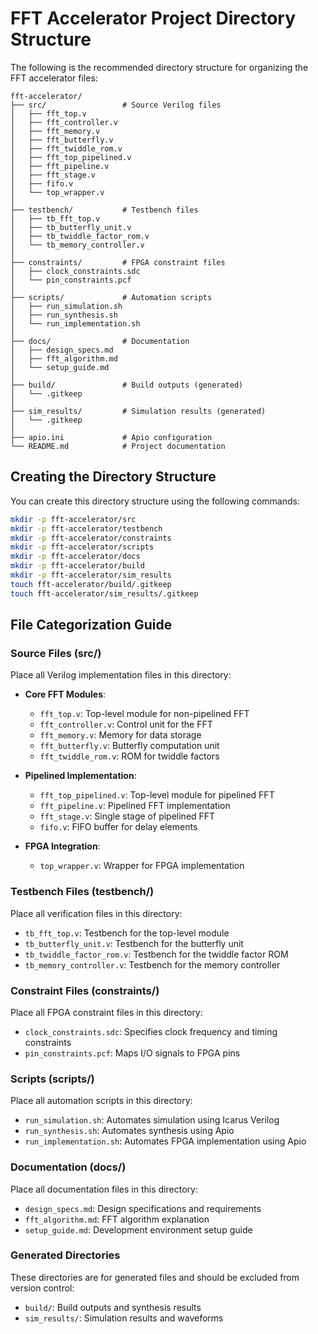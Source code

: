 # FFT Accelerator Project Directory Structure

The following is the recommended directory structure for organizing the FFT accelerator files:

```
fft-accelerator/
├── src/                 # Source Verilog files
│   ├── fft_top.v
│   ├── fft_controller.v
│   ├── fft_memory.v
│   ├── fft_butterfly.v
│   ├── fft_twiddle_rom.v
│   ├── fft_top_pipelined.v
│   ├── fft_pipeline.v
│   ├── fft_stage.v
│   ├── fifo.v
│   └── top_wrapper.v
│
├── testbench/           # Testbench files
│   ├── tb_fft_top.v
│   ├── tb_butterfly_unit.v
│   ├── tb_twiddle_factor_rom.v
│   └── tb_memory_controller.v
│
├── constraints/         # FPGA constraint files
│   ├── clock_constraints.sdc
│   └── pin_constraints.pcf
│
├── scripts/             # Automation scripts
│   ├── run_simulation.sh
│   ├── run_synthesis.sh
│   └── run_implementation.sh
│
├── docs/                # Documentation
│   ├── design_specs.md
│   ├── fft_algorithm.md
│   └── setup_guide.md
│
├── build/               # Build outputs (generated)
│   └── .gitkeep
│
├── sim_results/         # Simulation results (generated)
│   └── .gitkeep
│
├── apio.ini             # Apio configuration
└── README.md            # Project documentation
```

## Creating the Directory Structure

You can create this directory structure using the following commands:

```bash
mkdir -p fft-accelerator/src
mkdir -p fft-accelerator/testbench
mkdir -p fft-accelerator/constraints
mkdir -p fft-accelerator/scripts
mkdir -p fft-accelerator/docs
mkdir -p fft-accelerator/build
mkdir -p fft-accelerator/sim_results
touch fft-accelerator/build/.gitkeep
touch fft-accelerator/sim_results/.gitkeep
```

## File Categorization Guide

### Source Files (src/)

Place all Verilog implementation files in this directory:

- **Core FFT Modules**:
  - `fft_top.v`: Top-level module for non-pipelined FFT
  - `fft_controller.v`: Control unit for the FFT
  - `fft_memory.v`: Memory for data storage
  - `fft_butterfly.v`: Butterfly computation unit
  - `fft_twiddle_rom.v`: ROM for twiddle factors

- **Pipelined Implementation**:
  - `fft_top_pipelined.v`: Top-level module for pipelined FFT
  - `fft_pipeline.v`: Pipelined FFT implementation
  - `fft_stage.v`: Single stage of pipelined FFT
  - `fifo.v`: FIFO buffer for delay elements

- **FPGA Integration**:
  - `top_wrapper.v`: Wrapper for FPGA implementation

### Testbench Files (testbench/)

Place all verification files in this directory:

- `tb_fft_top.v`: Testbench for the top-level module
- `tb_butterfly_unit.v`: Testbench for the butterfly unit
- `tb_twiddle_factor_rom.v`: Testbench for the twiddle factor ROM
- `tb_memory_controller.v`: Testbench for the memory controller

### Constraint Files (constraints/)

Place all FPGA constraint files in this directory:

- `clock_constraints.sdc`: Specifies clock frequency and timing constraints
- `pin_constraints.pcf`: Maps I/O signals to FPGA pins

### Scripts (scripts/)

Place all automation scripts in this directory:

- `run_simulation.sh`: Automates simulation using Icarus Verilog
- `run_synthesis.sh`: Automates synthesis using Apio
- `run_implementation.sh`: Automates FPGA implementation using Apio

### Documentation (docs/)

Place all documentation files in this directory:

- `design_specs.md`: Design specifications and requirements
- `fft_algorithm.md`: FFT algorithm explanation
- `setup_guide.md`: Development environment setup guide

### Generated Directories

These directories are for generated files and should be excluded from version control:

- `build/`: Build outputs and synthesis results
- `sim_results/`: Simulation results and waveforms
